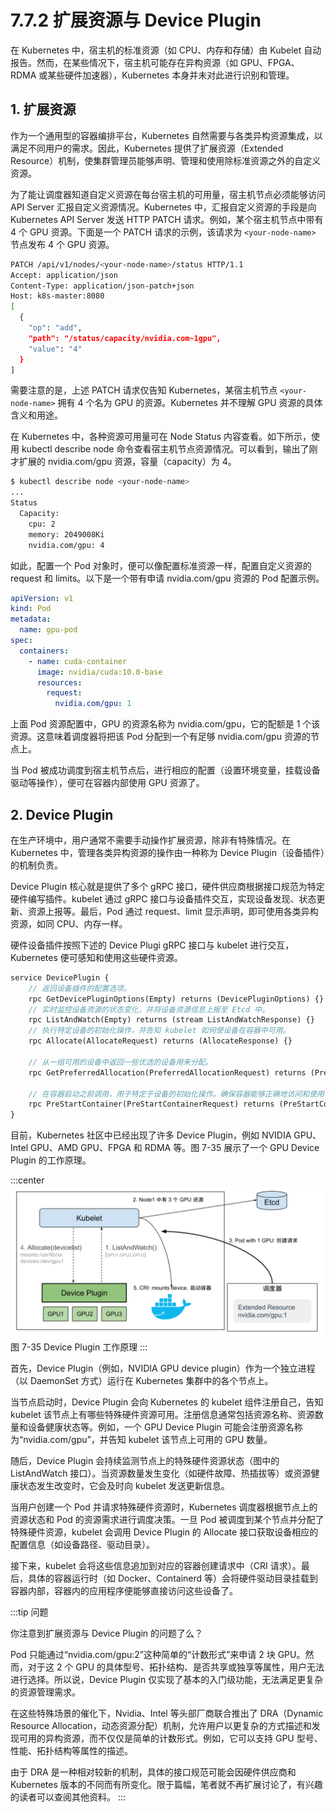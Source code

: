 # 7.7.2 扩展资源与 Device Plugin

在 Kubernetes 中，宿主机的标准资源（如 CPU、内存和存储）由 Kubelet 自动报告。然而，在某些情况下，宿主机可能存在异构资源（如 GPU、FPGA、RDMA 或某些硬件加速器），Kubernetes 本身并未对此进行识别和管理。

## 1. 扩展资源

作为一个通用型的容器编排平台，Kubernetes 自然需要与各类异构资源集成，以满足不同用户的需求。因此，Kubernetes 提供了扩展资源（Extended Resource）机制，使集群管理员能够声明、管理和使用除标准资源之外的自定义资源。

为了能让调度器知道自定义资源在每台宿主机的可用量，宿主机节点必须能够访问 API Server 汇报自定义资源情况。Kubernetes 中，汇报自定义资源的手段是向 Kubernetes API Server 发送 HTTP PATCH 请求。例如，某个宿主机节点中带有 4 个 GPU 资源。下面是一个 PATCH 请求的示例，该请求为 `<your-node-name>` 节点发布 4 个 GPU 资源。
```bash
PATCH /api/v1/nodes/<your-node-name>/status HTTP/1.1
Accept: application/json
Content-Type: application/json-patch+json
Host: k8s-master:8080
[
  {
    "op": "add",
    "path": "/status/capacity/nvidia.com~1gpu",
    "value": "4"
  }
]
```
需要注意的是，上述 PATCH 请求仅告知 Kubernetes，某宿主机节点 `<your-node-name>` 拥有 4 个名为 GPU 的资源。Kubernetes 并不理解 GPU 资源的具体含义和用途。

在 Kubernetes 中，各种资源可用量可在 Node Status 内容查看。如下所示，使用 kubectl describe node 命令查看宿主机节点资源情况。可以看到，输出了刚才扩展的 nvidia.com/gpu 资源，容量（capacity）为 4。
```bash
$ kubectl describe node <your-node-name>
...
Status
  Capacity:
  	cpu: 2
  	memory: 2049008Ki
  	nvidia.com/gpu: 4
```

如此，配置一个 Pod 对象时，便可以像配置标准资源一样，配置自定义资源的 request 和 limits。以下是一个带有申请 nvidia.com/gpu 资源的 Pod 配置示例。

```yaml
apiVersion: v1
kind: Pod
metadata:
  name: gpu-pod
spec:
  containers:
    - name: cuda-container
      image: nvidia/cuda:10.0-base
      resources:
        request:
          nvidia.com/gpu: 1
```
上面 Pod 资源配置中，GPU 的资源名称为 nvidia.com/gpu，它的配额是 1 个该资源。这意味着调度器将把该 Pod 分配到一个有足够 nvidia.com/gpu 资源的节点上。

当 Pod 被成功调度到宿主机节点后，进行相应的配置（设置环境变量，挂载设备驱动等操作），便可在容器内部使用 GPU 资源了。


## 2. Device Plugin

在生产环境中，用户通常不需要手动操作扩展资源，除非有特殊情况。在 Kubernetes 中，管理各类异构资源的操作由一种称为 Device Plugin（设备插件）的机制负责。

Device Plugin 核心就是提供了多个 gRPC 接口，硬件供应商根据接口规范为特定硬件编写插件。kubelet 通过 gRPC 接口与设备插件交互，实现设备发现、状态更新、资源上报等。最后，Pod 通过 request、limit 显示声明，即可使用各类异构资源，如同 CPU、内存一样。

硬件设备插件按照下述的 Device Plugi gRPC 接口与 kubelet 进行交互，Kubernetes 便可感知和使用这些硬件资源。

```protobuf
service DevicePlugin {
	// 返回设备插件的配置选项。
	rpc GetDevicePluginOptions(Empty) returns (DevicePluginOptions) {}
	// 实时监控设备资源的状态变化，并将设备资源信息上报至 Etcd 中。
	rpc ListAndWatch(Empty) returns (stream ListAndWatchResponse) {}
	// 执行特定设备的初始化操作，并告知 kubelet 如何使设备在容器中可用。
	rpc Allocate(AllocateRequest) returns (AllocateResponse) {}

	// 从一组可用的设备中返回一些优选的设备用来分配。
	rpc GetPreferredAllocation(PreferredAllocationRequest) returns (PreferredAllocationResponse) {}

	// 在容器启动之前调用，用于特定于设备的初始化操作。确保容器能够正确地访问和使用特定的硬件资源。
	rpc PreStartContainer(PreStartContainerRequest) returns (PreStartContainerResponse) {}
}
```
目前，Kubernetes 社区中已经出现了许多 Device Plugin，例如 NVIDIA GPU、Intel GPU、AMD GPU、FPGA 和 RDMA 等。图 7-35 展示了一个 GPU Device Plugin 的工作原理。

:::center
  ![](../assets/DevicePlugin.svg)<br/>
  图 7-35 Device Plugin 工作原理
:::

首先，Device Plugin（例如，NVIDIA GPU device plugin）作为一个独立进程（以 DaemonSet 方式）运行在 Kubernetes 集群中的各个节点上。

当节点启动时，Device Plugin 会向 Kubernetes 的 kubelet 组件注册自己，告知 kubelet 该节点上有哪些特殊硬件资源可用。注册信息通常包括资源名称、资源数量和设备健康状态等。例如，一个 GPU Device Plugin 可能会注册资源名称为“nvidia.com/gpu”，并告知 kubelet 该节点上可用的 GPU 数量。


随后，Device Plugin 会持续监测节点上的特殊硬件资源状态（图中的 ListAndWatch 接口）。当资源数量发生变化（如硬件故障、热插拔等）或资源健康状态发生改变时，它会及时向 kubelet 发送更新信息。

当用户创建一个 Pod 并请求特殊硬件资源时，Kubernetes 调度器根据节点上的资源状态和 Pod 的资源需求进行调度决策。一旦 Pod 被调度到某个节点并分配了特殊硬件资源，kubelet 会调用 Device Plugin 的 Allocate 接口获取设备相应的配置信息（如设备路径、驱动目录）。

接下来，kubelet 会将这些信息追加到对应的容器创建请求中（CRI 请求）。最后，具体的容器运行时（如 Docker、Containerd 等）会将硬件驱动目录挂载到容器内部，容器内的应用程序便能够直接访问这些设备了。


:::tip 问题

你注意到扩展资源与 Device Plugin 的问题了么？

Pod 只能通过“nvidia.com/gpu:2”这种简单的“计数形式”来申请 2 块 GPU。然而，对于这 2 个 GPU 的具体型号、拓扑结构、是否共享或独享等属性，用户无法进行选择。所以说，Device Plugin 仅实现了基本的入门级功能，无法满足更复杂的资源管理需求。

在这些特殊场景的催化下，Nvidia、Intel 等头部厂商联合推出了 DRA（Dynamic Resource Allocation，动态资源分配）机制，允许用户以更复杂的方式描述和发现可用的异构资源，而不仅仅是简单的计数形式。例如，它可以支持 GPU 型号、性能、拓扑结构等属性的描述。

由于 DRA 是一种相对较新的机制，具体的接口规范可能会因硬件供应商和 Kubernetes 版本的不同而有所变化。限于篇幅，笔者就不再扩展讨论了，有兴趣的读者可以查阅其他资料。
:::